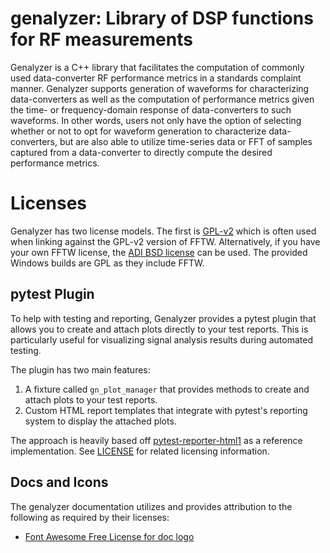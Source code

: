 # genalyzer: Library of DSP functions for RF measurements

Genalyzer is a C++ library that facilitates the computation of commonly used data-converter RF performance metrics in a standards complaint manner. Genalyzer supports generation of waveforms for characterizing data-converters as well as the computation of performance metrics given the time- or frequency-domain response of data-converters to such waveforms. In other words, users not only have the option of selecting whether or not to opt for waveform generation to characterize data-converters, but are also able to utilize time-series data or FFT of samples captured from a data-converter to directly compute the desired performance metrics.


# Licenses

Genalyzer has two license models. The first is [GPL-v2](https://github.com/analogdevicesinc/genalyzer/blob/master/LICENSE) which is often used when linking against the GPL-v2 version of FFTW. Alternatively, if you have your own FFTW license, the [ADI BSD license](https://github.com/analogdevicesinc/genalyzer/blob/master/LICENSE_ADIBSD) can be used. The provided Windows builds are GPL as they include FFTW.

## pytest Plugin

To help with testing and reporting, Genalyzer provides a pytest plugin that allows you to create and attach plots directly to your test reports. This is particularly useful for visualizing signal analysis results during automated testing.

The plugin has two main features:
1. A fixture called `gn_plot_manager` that provides methods to create and attach plots to your test reports.
2. Custom HTML report templates that integrate with pytest's reporting system to display the attached plots.

The approach is heavily based off [pytest-reporter-html1](https://github.com/christiansandberg/pytest-reporter-html1) as a reference implementation. See [LICENSE](https://github.com/christiansandberg/pytest-reporter-html1/blob/master/LICENSE) for related licensing information.

## Docs and Icons

The genalyzer documentation utilizes and provides attribution to the following as required by their licenses:
- [Font Awesome Free License for doc logo](https://fontawesome.com/license/free)
